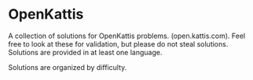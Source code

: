 # OpenKattis
A collection of solutions for OpenKattis problems. (open.kattis.com). Feel free to look at these for validation, but please do not steal solutions. Solutions are provided in at least one language.

Solutions are organized by difficulty.
